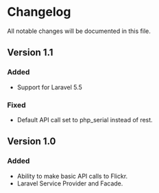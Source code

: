 # Changelog

All notable changes will be documented in this file.

## Version 1.1

### Added
- Support for Laravel 5.5

### Fixed
- Default API call set to php_serial instead of rest.

## Version 1.0

### Added
- Ability to make basic API calls to Flickr.
- Laravel Service Provider and Facade.